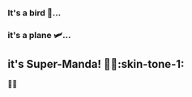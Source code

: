 ### It's a bird :owl:... 
### it's a plane :small_airplane:... 
## it's Super-Manda! :superhero_woman::skin-tone-1:
👋😄
